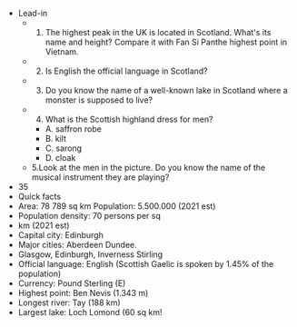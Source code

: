 - Lead-in
	- 1. The highest peak in the UK is located in Scotland. What's its name and height? Compare it with Fan Si Panthe highest point in Vietnam.
	- 2. Is English the official language in Scotland?
	- 3. Do you know the name of a well-known lake in Scotland where a monster is supposed to live?
	- 4. What is the Scottish highland dress for men?
		- A. saffron robe
		- B. kilt
		- C. sarong
		- D. cloak
	- 5.Look at the men in the picture. Do you know the name of the musical instrument they are playing?
- 35
- Quick facts
- Area: 78 789 sq km Population: 5.500.000 (2021 est)
- Population density: 70 persons per sq
- km (2021 est)
- Capital city: Edinburgh
- Major cities: Aberdeen Dundee.
- Glasgow, Edinburgh, Inverness Stirling
- Official language: English (Scottish Gaelic is spoken by 1.45% of the population)
- Currency: Pound Sterling (E)
- Highest point: Ben Nevis (1.343 m)
- Longest river: Tay (188 km)
- Largest lake: Loch Lomond (60 sq km!